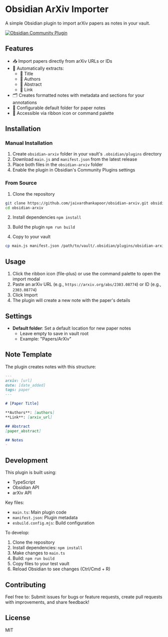 # Obsidian ArXiv Importer
A simple Obsidian plugin to import arXiv papers as notes in your vault.

[![Obsidian Community Plugin](https://img.shields.io/badge/Obsidian-Community%20Plugin-blue)](https://obsidian.md/plugins?id=obsidian-arxiv)

## Features
- 📥 Import papers directly from arXiv URLs or IDs
- 📝 Automatically extracts:
    - 📌 Title
    - 👥 Authors
    - 📄 Abstract
    - 🔗 Link
- 🗂️ Creates formatted notes with metadata and sections for your annotations
- 📁 Configurable default folder for paper notes
- 🚀 Accessible via ribbon icon or command palette

## Installation

### Manual Installation

1. Create `obsidian-arxiv` folder in your vault's `.obsidian/plugins` directory
2. Download `main.js` and `manifest.json` from the latest release
3. Place both files in the `obsidian-arxiv` folder
4. Enable the plugin in Obsidian's Community Plugins settings

### From Source

1. Clone the repository
```bash
git clone https://github.com/jaivardhankapoor/obsidian-arxiv.git obsidian-arxiv
cd obsidian-arxiv
```

2. Install dependencies `npm install`

3. Build the plugin `npm run build`

4. Copy to your vault
```bash
cp main.js manifest.json /path/to/vault/.obsidian/plugins/obsidian-arxiv/
```

## Usage

1. Click the ribbon icon (file-plus) or use the command palette to open the import modal
2. Paste an arXiv URL (e.g., `https://arxiv.org/abs/2303.08774`) or ID (e.g., `2303.08774`)
3. Click Import
4. The plugin will create a new note with the paper's details

## Settings

- **Default folder**: Set a default location for new paper notes
  - Leave empty to save in vault root
  - Example: "Papers/ArXiv"

## Note Template

The plugin creates notes with this structure:
```markdown
---
arxiv: [url]
date: [date_added]
tags: paper
---

# [Paper Title]

**Authors**: [authors]
**Link**: [arxiv_url]

## Abstract
[paper_abstract]

## Notes
- 

```

## Development

This plugin is built using:
- TypeScript
- Obsidian API
- arXiv API

Key files:
- `main.ts`: Main plugin code
- `manifest.json`: Plugin metadata
- `esbuild.config.mjs`: Build configuration

To develop:
1. Clone the repository
2. Install dependencies: `npm install`
3. Make changes to `main.ts`
4. Build: `npm run build`
5. Copy files to your test vault
6. Reload Obsidian to see changes (Ctrl/Cmd + R)

## Contributing

Feel free to: Submit issues for bugs or feature requests, create pull requests with improvements, and share feedback!

## License

MIT